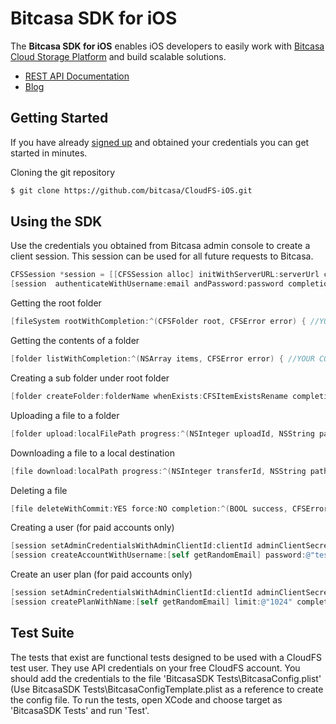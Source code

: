 # Bitcasa SDK for iOS
  
The **Bitcasa SDK for iOS** enables iOS developers to easily work with [Bitcasa Cloud Storage Platform](https://www.bitcasa.com/) and build scalable solutions.

* [REST API Documentation](https://www.bitcasa.com/cloudfs-api-docs/)
* [Blog](http://blog.bitcasa.com/) 

## Getting Started

If you have already [signed up](https://www.bitcasa.com/cloudfs/pricing) and obtained your credentials you can get started in minutes.


Cloning the git repository

  ```bash
  $ git clone https://github.com/bitcasa/CloudFS-iOS.git
  ```

## Using the SDK

Use the credentials you obtained from Bitcasa admin console to create a client session. This session can be used for all future requests to Bitcasa.

```objective-c
CFSSession *session = [[CFSSession alloc] initWithServerURL:serverUrl clientId:appId clientSecret:appSecret];
[session  authenticateWithUsername:email andPassword:password completion:^(NSString token, BOOL success, CFSError error){ //YOUR CODE }];
```

Getting the root folder

```objective-c
[fileSystem rootWithCompletion:^(CFSFolder root, CFSError error) { //YOUR CODE }];
```

Getting the contents of a folder

```objective-c
[folder listWithCompletion:^(NSArray items, CFSError error) { //YOUR CODE }];
```

Creating a sub folder under root folder

```objective-c
[folder createFolder:folderName whenExists:CFSItemExistsRename completion:^(CFSFolder newDir, CFSError error) { //YOUR CODE }];
```
Uploading a file to a folder

```objective-c
[folder upload:localFilePath progress:^(NSInteger uploadId, NSString path, int64_t completedBytes, int64_t totalBytes) { } completion:^(NSInteger uploadId, NSString path, CFSFile cfsFile, CFSError error) { //your code }];
```

Downloading a file to a local destination

```objective-c
[file download:localPath progress:^(NSInteger transferId, NSString path, int64_t completedBytes, int64_t totalBytes) { //Your code } completion:^(NSInteger transferId, NSString path, CFSFile file, CFSError error) { //you code }];
```

Deleting a file

```objective-c
[file deleteWithCommit:YES force:NO completion:^(BOOL success, CFSError *error) { //YOUR CODE }];
```

Creating a user (for paid accounts only)

```objective-c
[session setAdminCredentialsWithAdminClientId:clientId adminClientSecret:adminSecret];
[session createAccountWithUsername:[self getRandomEmail] password:@"test123" email:nil firstName:nil lastName:nil logInTocreatedUser:NO WithCompletion:^(CFSUser user, CFSError error) { //YOUR CODE }];
```

Create an user plan (for paid accounts only)

```objective-c
[session setAdminCredentialsWithAdminClientId:clientId adminClientSecret:adminSecret];
[session createPlanWithName:[self getRandomEmail] limit:@"1024" completion:^(CFSPlan *plan, CFSError *error) { //YOUR CODE }];					
```

## Test Suite

The tests that exist are functional tests designed to be used with a CloudFS test user. They use API credentials on your free CloudFS account. You should add the credentials to the file 'BitcasaSDK Tests\BitcasaConfig.plist' (Use BitcasaSDK Tests\BitcasaConfigTemplate.plist as a reference to create the config file.
To run the tests, open XCode and choose target as 'BitcasaSDK Tests' and run 'Test'.